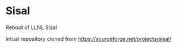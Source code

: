 # Sisal

Reboot of LLNL Sisal

Intual repository cloned from https://sourceforge.net/projects/sisal/
